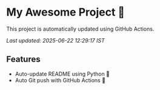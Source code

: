 # My Awesome Project 🚀

This project is automatically updated using GitHub Actions.

_Last updated: 2025-06-22 12:29:17 IST_

## Features
- Auto-update README using Python 🐍
- Auto Git push with GitHub Actions 🤖
